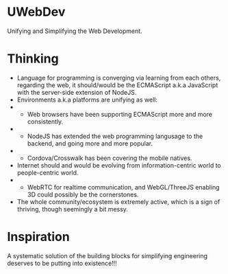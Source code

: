 # UWebDev

Unifying and Simplifying the Web Development.

# Thinking

* Language for programming is converging via learning from each others, regarding the web, it should/would be the ECMAScript a.k.a JavaScript with the server-side extension of NodeJS.
* Environments a.k.a platforms are unifying as well:
* * Web browsers have been supporting ECMAScript more and more consistently.
* * NodeJS has extended the web programming langusage to the backend, and going more and more popular.
* * Cordova/Crosswalk has been covering the mobile natives.
* Internet should and would be evolving from information-centric world to people-centric world.
* * WebRTC for realtime communication, and WebGL/ThreeJS enabling 3D could possibly be the cornerstones.
* The whole community/ecosystem is extremely active, which is a sign of thriving, though seemingly a bit messy.

# Inspiration

A systematic solution of the building blocks for simplifying engineering deserves to be putting into existence!!!
